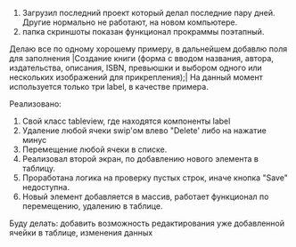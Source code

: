 1. Загрузил последний проект который делал последние пару дней. Другие нормально не работают, на новом компьютере.
2. папка скриншоты показан функционал прокраммы поэтапный.


Делаю все по одному хорошему примеру, в дальнейшем добавлю поля для заполнения
|Создание книги (форма с вводом названия, автора, издательства, описания, ISBN, превьюшки и выбором одного или нескольких изображений для прикрепления);|
На данный момент используется только три label, в качестве примера.

Реализовано:
  1. Свой класс tableview, где находятся компоненты label
  2. Удаление любой ячеки swip'ом влево "Delete' либо на нажатие минус 
  3. Перемещение любой ячеки в списке.
  4. Реализовал второй экран, по добавлению нового элемента в таблицу.
  5. Проработана логика на проверку пустых строк, иначе кнопка "Save" недоступна.
  6. Новый элемент добавляется в массив, работает функционал по перемещению, удалению в таблице.


Буду делать:
добавить возможность редактирования уже добавленной ячейки в таблице, изменения данных
